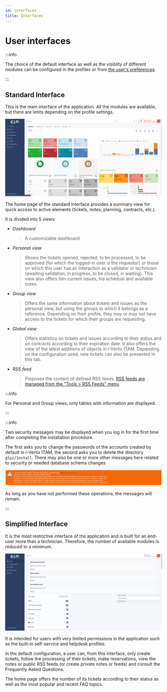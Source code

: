 ```yaml
---
id: interfaces
title: Interfaces
---
```


# User interfaces

:::info

The choice of the default interface as well as the visiblity of
different modules can be configured in the profiles or from
[the user's preferences](preferences).

:::

## Standard Interface 

This is the main interface of the application. All the modules are
available, but there are limits depending on the profile settings.

![i-Vertix ITAM standard interface](../assets/first-steps/images/standard-interface.png)

The home page of the standard interface provides a summary view for
quick access to active elements (tickets, notes, planning, contracts,
etc.).

It is divided into 5 views:

- *Dashboard*

  > A customizable dashboard

- *Personal view*

  > Shows the tickets opened, rejected, to be processed, to be approved
  > (for which the logged-in user is the requestor) or those on which
  > this user has an interaction as a validator or technician (awaiting
  > validation, in progress, to be closed, in waiting). This view also
  > offers him current issues, his schedule and available notes.

- *Group view*

  > Offers the same information about tickets and issues as the personal
  > view, but using the groups to which it belongs as a reference.
  > Depending on their profile, they may or may not have access to the
  > tickets for which their groups are requesting.

- *Global view*

  > Offers statistics on tickets and issues according to their status
  > and on contracts according to their expiration date. It also offers
  > the view of the latest additions of objects in i-Vertix ITAM. Depending on
  > the configuration used, new tickets can also be presented in this
  > tab.

- *RSS feed*

  > Proposes the content of defined RSS feeds.
  > [RSS feeds are managed from the "Tools  > RSS Feeds" menu](../modules/tools/rssfeed).

:::info

For Personal and Group views, only tables with information are
displayed.

:::

:::info

Two security messages may be displayed when you log in for the first
time after completing the installation procedure.

The first asks you to change the passwords of the accounts created by
default in i-Vertix ITAM, the second asks you to delete the directory
`glpi/install`. There may also be one or more other messages here
related to security or needed database schema changes

![Security messages](../assets/first-steps/images/security-messages.png)

As long as you have not performed these operations, the messages will
remain.

:::

## Simplified Interface 

It is the most restrictive interface of the application and is built for
an end-user more than a technician. Therefore, the number of available
modules is reduced to a minimum.

![i-Vertix ITAM simplified interface](../assets/first-steps/images/simplified-interface.png)

It is intended for users with very limited permissions in the
application such as the built-in self-service and helpdesk profiles.

In the default configuration, a user can, from this interface, only
create tickets, follow the processing of their tickets, make
reservations, view the notes or public RSS feeds (or create private
notes or feeds) and consult the Frequently Asked Questions.

The home page offers the number of its tickets according to their status
as well as the most popular and recent FAQ topics.

